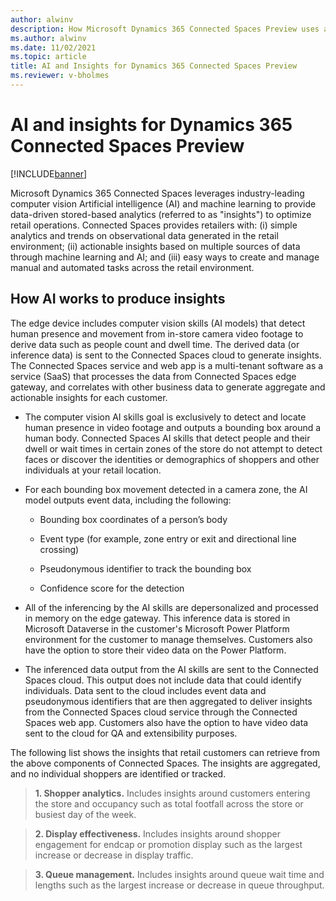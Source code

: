```yaml
---
author: alwinv
description: How Microsoft Dynamics 365 Connected Spaces Preview uses artificial intelligence technology to provide insights.
ms.author: alwinv
ms.date: 11/02/2021
ms.topic: article
title: AI and Insights for Dynamics 365 Connected Spaces Preview
ms.reviewer: v-bholmes
---
```


# AI and insights for Dynamics 365 Connected Spaces Preview

[!INCLUDE[banner](includes/banner.md)]

Microsoft Dynamics 365 Connected Spaces leverages industry-leading computer vision Artificial intelligence (AI) and machine learning to provide data-driven stored-based analytics (referred to as "insights") to optimize retail operations. Connected Spaces provides retailers with: (i) simple analytics and trends on observational data generated in the retail environment; (ii) actionable insights based on multiple sources of data through machine learning and AI; and (iii) easy ways to create and manage manual and automated tasks across the retail environment.  

## How AI works to produce insights

The edge device includes computer vision skills (AI models) that detect human presence and movement from in-store camera video footage to derive data such as people count and dwell time. The derived data (or inference data) is sent to the Connected Spaces cloud to generate insights. The Connected Spaces service and web app is a multi-tenant software as a service (SaaS) that processes the data from Connected Spaces edge gateway, and correlates with other business data to generate aggregate and actionable insights for each customer.

- The computer vision AI skills goal is exclusively to detect and locate human presence in video footage and outputs a bounding box around a human body. Connected Spaces AI skills that detect people and their dwell or wait times in certain zones of the store do not attempt to detect faces or discover the identities or demographics of shoppers and other individuals at your retail location. 

- For each bounding box movement detected in a camera zone, the AI model outputs event data, including the following:

   - Bounding box coordinates of a person’s body

   - Event type (for example, zone entry or exit and directional line crossing) 

   - Pseudonymous identifier to track the bounding box 

   - Confidence score for the detection

- All of the inferencing by the AI skills are depersonalized and processed in memory on the edge gateway. This inference data is stored in Microsoft Dataverse in the customer's Microsoft Power Platform environment for the customer to manage themselves. Customers also have the option to store their video data on the Power Platform.

- The inferenced data output from the AI skills are sent to the Connected Spaces cloud. This output does not include data that could identify individuals. Data sent to the cloud includes event data and pseudonymous identifiers that are then aggregated to deliver insights from the Connected Spaces cloud service through the Connected Spaces web app. Customers also have the option to have video data sent to the cloud for QA and extensibility purposes.

The following list shows the insights that retail customers can retrieve from the above components of Connected Spaces. The insights are aggregated, and no individual shoppers are identified or tracked.

> **1. Shopper analytics.** Includes insights around customers entering the store and occupancy such as total footfall across the store or busiest day of the week. 

> **2. Display effectiveness.** Includes insights around shopper engagement for endcap or promotion display such as the largest increase or decrease in display traffic. 

> **3. Queue management.**  Includes insights around queue wait time and lengths such as the largest increase or decrease in queue throughput. 


